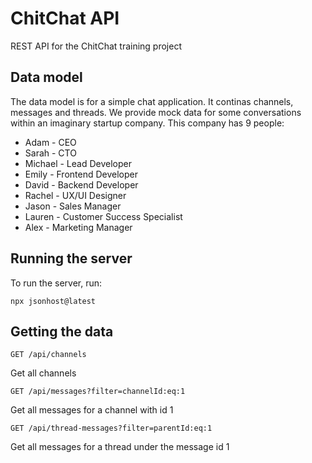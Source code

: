 # ChitChat API

REST API for the ChitChat training project

## Data model

The data model is for a simple chat application. It continas channels, messages and threads. We provide mock data for some conversations within an imaginary startup company. This company has 9 people:

- Adam - CEO
- Sarah - CTO
- Michael - Lead Developer
- Emily - Frontend Developer
- David - Backend Developer
- Rachel - UX/UI Designer
- Jason - Sales Manager
- Lauren - Customer Success Specialist
- Alex - Marketing Manager

## Running the server

To run the server, run:

```
npx jsonhost@latest
```

## Getting the data

`GET /api/channels`

Get all channels

`GET /api/messages?filter=channelId:eq:1`

Get all messages for a channel with id 1

`GET /api/thread-messages?filter=parentId:eq:1`

Get all messages for a thread under the message id 1

